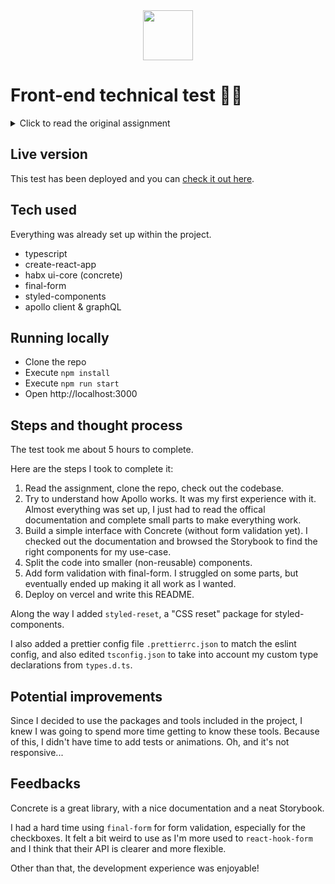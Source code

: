 <p align="center" style="margin: 0 auto">
  <img height="80" src="https://res.cloudinary.com/habx/image/upload/logos/habx-framed.png" />
</p>

# Front-end technical test 👨‍💻

<details>
  <summary>Click to read the original assignment</summary>

The objective of this test is to see how you adapt to our technologies and our way of coding, potentially integrating new concepts for you. We expect you to consider the test as a task you could be given during a sprint.

The goal of this test is to recreate a housing setup like we have at
[habx](https://www.habx.com/fr/). It should take you less than 2 hours but feel free to take more time if you still have something to show us!

<p align="center" style="margin: 0 20%">
  <img height="200" src="https://res.cloudinary.com/habx/image/upload/tech/front-test/setup.png" />
</p>

This repository is the template of the test, you are asked to complete
it to fill all the requirements.

## How to start the test

Fork the repo and clone it, then:

```shell
  npm ci
  npm start
```

When you're done you can just send us the repository link 👨‍🏫

## Requirements

### Description

The component should be a form with 4 fields:

- **Budget** (price in euros)
- **Surface** (area in square meters)
- **Typology** (nb of rooms) _one option possible_
- **Exposure** (north, south, east, west) _multiple options possible_

The form should have a minimum of _validation_ and be _based on project
properties_ that should be fetched from the api.

User inputs have to be saved with the `upsertSetup` mutation with all
required values.

That's it ! ⛳️

### Tech

We ask you to use [React](https://github.com/facebook/react) with [apollo-client](https://github.com/apollographql/react-apollo) to make
your GraphQL API calls. 👮‍♂️

### Nice to have

Pick at least one among the following

- use [Typescript](https://github.com/microsoft/TypeScript) in strict mode (you can generate graphql types by running `npm run build:types`) 🤓
- do some animations with tools you like 💃
- test the application: you can use `jest` or even `cypress` if you
  want 🤹‍♀️

#### Recommended libraries

Here are some libraries we use daily, but you can use whatever you want ! 😉

- [@habx/ui-core](https://github.com/habx/ui-core) our UI components
  library ✨
- [styled-components](https://github.com/styled-components/styled-components) 💅
- [final-form](https://github.com/final-form/react-final-form) 🎛

You could start by editing the `Setup` component. You are free to imagine the UI/UX. 👨‍🎨

## Feedbacks

Any thoughts about our development environment ? (create-react-app/graphql...)
What tools are you using daily ?

## API

The api is mocked client side and is described bellow

### Graphql API

[Graphql schema](./src/api/schema.graphql)

#### Project query

```graphql
query {
  project {
    id
    name
    properties {
      priceRange
      surfaceRange
      exposures
      typologies
    }
  }
}
```

#### Setup mutation

```graphql
mutation ($setup: SetupInput!) {
  upsertSetup(setup: $setup)
}
```

If you have any question, don't hesitate to ask our team 🤘

Good luck ! 🤗

</details>

## Live version

This test has been deployed and you can [check it out here](https://habx-front-test.vercel.app/).

## Tech used

Everything was already set up within the project.

- typescript
- create-react-app
- habx ui-core (concrete)
- final-form
- styled-components
- apollo client & graphQL

## Running locally

- Clone the repo
- Execute `npm install`
- Execute `npm run start`
- Open http://localhost:3000

## Steps and thought process

The test took me about 5 hours to complete.

Here are the steps I took to complete it:

1. Read the assignment, clone the repo, check out the codebase.
2. Try to understand how Apollo works. It was my first experience with it. Almost everything was set up, I just had to read the offical documentation and complete small parts to make everything work.
3. Build a simple interface with Concrete (without form validation yet). I checked out the documentation and browsed the Storybook to find the right components for my use-case.
4. Split the code into smaller (non-reusable) components.
5. Add form validation with final-form. I struggled on some parts, but eventually ended up making it all work as I wanted.
6. Deploy on vercel and write this README.

Along the way I added `styled-reset`, a "CSS reset" package for styled-components.

I also added a prettier config file `.prettierrc.json` to match the eslint config, and also edited `tsconfig.json` to take into account my custom type declarations from `types.d.ts`.

## Potential improvements

Since I decided to use the packages and tools included in the project, I knew I was going to spend more time getting to know these tools. Because of this, I didn't have time to add tests or animations. Oh, and it's not responsive...

## Feedbacks

Concrete is a great library, with a nice documentation and a neat Storybook.

I had a hard time using `final-form` for form validation, especially for the checkboxes. It felt a bit weird to use as I'm more used to `react-hook-form` and I think that their API is clearer and more flexible.

Other than that, the development experience was enjoyable!

